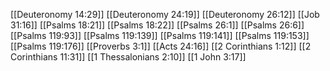 [[Deuteronomy 14:29]]
[[Deuteronomy 24:19]]
[[Deuteronomy 26:12]]
[[Job 31:16]]
[[Psalms 18:21]]
[[Psalms 18:22]]
[[Psalms 26:1]]
[[Psalms 26:6]]
[[Psalms 119:93]]
[[Psalms 119:139]]
[[Psalms 119:141]]
[[Psalms 119:153]]
[[Psalms 119:176]]
[[Proverbs 3:1]]
[[Acts 24:16]]
[[2 Corinthians 1:12]]
[[2 Corinthians 11:31]]
[[1 Thessalonians 2:10]]
[[1 John 3:17]]

